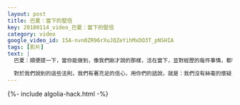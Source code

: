 ```yaml
---
layout: post
title: 巴夏：當下的堅信
key: 20180114_video_巴夏：當下的堅信
category: video
google_video_id: 15A-nvn0ZR96rXuJQZeYihMxDO3T_pNSHIA
tags: [影片]
text: |
  巴夏：順便提一下，當你能做到，像我們剛才說的那樣，活在當下，並對經歷的每件事情，都很清楚：「這個經歷有其自身發生原因，並且是獨一無二的」，你就是在開發，你在我們身上看見的能力——堅信。

  對於我們說到的這些法則，我們有著充足的信心，用你們的話說，就是：我們沒有絲毫的懷疑，這些法則絕對有效，因為它們對我們有效，對你們，也同樣有效。只是，你需要做到，像我們一樣堅信，而要更輕易地擁有這種堅信，更容易地體驗到這種堅信，你必須停止把前前後後發生事情，串聯在一起。因為這些事情，無需串聯（你只是按照你的想法來串聯），當你真正明白，活在當下能帶給你的強大能量，並且很清楚，現在發生的每件事，都是必須發生的，而且都是你想要發生的（都是你的最高利益），你就會在內心，感受到那種堅信，你就會明白，就會真正的清楚我們所說的，明白嗎？
---
```


{%- include algolia-hack.html -%}
